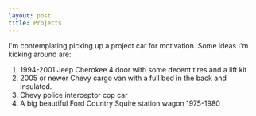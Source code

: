 ```yaml
---
layout: post
title: Projects
---
```


I'm contemplating picking up a project car for motivation.  Some ideas I'm kicking around are:
1. 1994-2001 Jeep Cherokee  4 door with some decent tires and a lift kit
2. 2005 or newer Chevy cargo van  with a full bed in the back and insulated.
3. Chevy police interceptor cop car
4. A big beautiful Ford Country Squire station wagon 1975-1980


